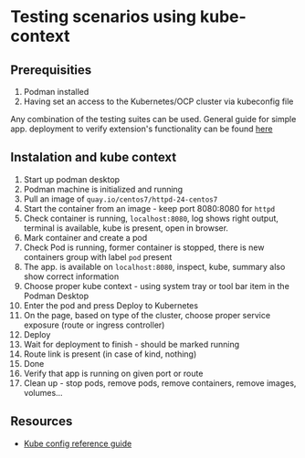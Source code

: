 # Testing scenarios using kube-context

## Prerequisities
1. Podman installed
2. Having set an access to the Kubernetes/OCP cluster via kubeconfig file

Any combination of the testing suites can be used. 
General guide for simple app. deployment to verify extension's functionality can be found [here](https://github.com/odockal/podman-desktop-qe/docs/scenarios/suites/)

## Instalation and kube context
1. Start up podman desktop
2. Podman machine is initialized and running
3. Pull an image of `quay.io/centos7/httpd-24-centos7`
5. Start the container from an image - keep port 8080:8080 for `httpd`
6. Check container is running, `localhost:8080`, log shows right output, terminal is available, kube is present, open in browser.
7. Mark container and create a pod
8. Check Pod is running, former container is stopped, there is new containers group with label `pod` present 
9. The app. is available on `localhost:8080`, inspect, kube, summary also show correct information
10. Choose proper kube context - using system tray or tool bar item in the Podman Desktop
11. Enter the pod and press Deploy to Kubernetes
12. On the page, based on type of the cluster, choose proper service exposure (route or ingress controller)
13. Deploy
14. Wait for deployment to finish - should be marked running
15. Route link is present (in case of kind, nothing)
16. Done
17. Verify that app is running on given port or route
18. Clean up - stop pods, remove pods, remove containers, remove images, volumes...

## Resources
* [Kube config reference guide](https://kubernetes.io/docs/concepts/configuration/organize-cluster-access-kubeconfig/)